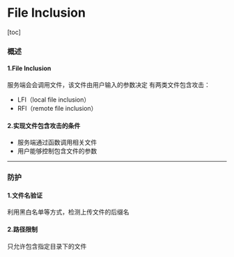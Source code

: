 # File Inclusion

[toc]

### 概述

#### 1.File Inclusion
服务端会会调用文件，该文件由用户输入的参数决定
有两类文件包含攻击：
* LFI（local file inclusion）
* RFI（remote file inclusion）

#### 2.实现文件包含攻击的条件
* 服务端通过函数调用相关文件
* 用户能够控制包含文件的参数

***

### 防护

#### 1.文件名验证
利用黑白名单等方式，检测上传文件的后缀名

#### 2.路径限制
只允许包含指定目录下的文件
